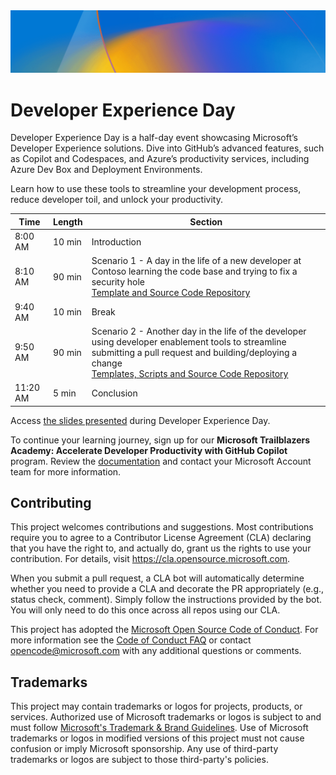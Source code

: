 <img src="./media/devexday-banner.png" width="830" />

# Developer Experience Day

Developer Experience Day is a half-day event showcasing Microsoft’s Developer Experience solutions. Dive into GitHub’s advanced features, such as Copilot and Codespaces, and Azure’s productivity services, including Azure Dev Box and Deployment Environments. 

Learn how to use these tools to streamline your development process, reduce developer toil, and unlock your productivity. 

| Time | Length | Section |
| -------- | -------- | -------- |
| 8:00 AM | 10 min | Introduction |
| 8:10 AM | 90 min | Scenario 1​ - A day in the life of a new developer at Contoso learning the code base and trying to fix a security hole <br /> [Template and Source Code Repository](https://github.com/joelwaymack/dev-ex-demo) |
| 9:40 AM | 10 min | Break |
| 9:50 AM | 90 min | Scenario 2​ - Another day in the life of the developer using developer enablement tools to streamline submitting a pull request and building/deploying a change <br /> [Templates, Scripts and Source Code Repository](https://github.com/embergershared/dev-ex-app) |
| 11:20 AM | 5 min | Conclusion |

Access [the slides presented](https://github.com/microsoft/devex-dev-day/blob/be539a207b653135416502a84177eaa3dce2e141/assets/Microsoft%20Developer%20Experience%20Day.pdf) during Developer Experience Day.

To continue your learning journey, sign up for our **Microsoft Trailblazers Academy: Accelerate Developer Productivity with GitHub Copilot** program.  Review the [documentation](https://github.com/microsoft/devex-dev-day/blob/be539a207b653135416502a84177eaa3dce2e141/assets/Microsoft%20Trailblazers%20Academy%20GitHub%20Copilot.pdf) and contact your Microsoft Account team for more information.

## Contributing

This project welcomes contributions and suggestions.  Most contributions require you to agree to a
Contributor License Agreement (CLA) declaring that you have the right to, and actually do, grant us
the rights to use your contribution. For details, visit https://cla.opensource.microsoft.com.

When you submit a pull request, a CLA bot will automatically determine whether you need to provide
a CLA and decorate the PR appropriately (e.g., status check, comment). Simply follow the instructions
provided by the bot. You will only need to do this once across all repos using our CLA.

This project has adopted the [Microsoft Open Source Code of Conduct](https://opensource.microsoft.com/codeofconduct/).
For more information see the [Code of Conduct FAQ](https://opensource.microsoft.com/codeofconduct/faq/) or
contact [opencode@microsoft.com](mailto:opencode@microsoft.com) with any additional questions or comments.

## Trademarks

This project may contain trademarks or logos for projects, products, or services. Authorized use of Microsoft 
trademarks or logos is subject to and must follow 
[Microsoft's Trademark & Brand Guidelines](https://www.microsoft.com/en-us/legal/intellectualproperty/trademarks/usage/general).
Use of Microsoft trademarks or logos in modified versions of this project must not cause confusion or imply Microsoft sponsorship.
Any use of third-party trademarks or logos are subject to those third-party's policies.
